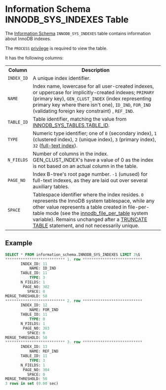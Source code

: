 # Information Schema INNODB_SYS_INDEXES Table

The [Information Schema](/kb/en/information_schema/) `INNODB_SYS_INDEXES` table contains information about InnoDB indexes.

The `PROCESS` [privilege](/sql-statements-structure/sql-statements/account-management-sql-commands/grant/) is required to view the table.

It has the following columns:

<table><tbody><tr><th>Column</th><th>Description</th></tr>
<tr><td><code>INDEX_ID</code></td><td>A unique index identifier.</td></tr>
<tr><td><code>NAME</code></td><td>Index name, lowercase for all user-created indexes, or uppercase for implicitly-created indexes; <code>PRIMARY</code> (primary key), <code>GEN_CLUST_INDEX</code> (index representing primary key where there isn't one), <code>ID_IND</code>, <code>FOR_IND</code> (validating foreign key constraint) , <code>REF_IND</code>.</td></tr>
<tr><td><code>TABLE_ID</code></td><td>Table identifier, matching the value from <a href="/kb/en/information-schema-innodb_sys_tables-table/">INNODB_SYS_TABLES.TABLE_ID</a>.</td></tr>
<tr><td><code>TYPE</code></td><td>Numeric type identifier; one of <code>0</code> (secondary index), <code>1</code> (clustered index), <code>2</code> (unique index), <code>3</code> (primary index), <code>32</code> (<a href="/kb/en/full-text-indexes/">full-text index</a>).</td></tr>
<tr><td><code>N_FIELDS</code></td><td>Number of columns in the index. GEN_CLUST_INDEX's have a value of 0 as the index is not based on an actual column in the table.</td></tr>
<tr><td><code>PAGE_NO</code></td><td>Index B-tree's root page number. <code>-1</code> (unused) for full-text indexes, as they are laid out over several auxiliary tables.</td></tr>
<tr><td><code>SPACE</code></td><td>Tablespace identifier where the index resides. <code>0</code> represents the InnoDB system tablespace, while any other value represents a table created in file-per-table mode (see the <a href="/kb/en/innodb-system-variables/#innodb_file_per_table">innodb_file_per_table</a> system variable). Remains unchanged after a <a href="/kb/en/truncate-table/">TRUNCATE TABLE</a> statement, and not necessarily unique.</td></tr>
</tbody></table>

## Example

```sql
SELECT * FROM information_schema.INNODB_SYS_INDEXES LIMIT 3\G
*************************** 1. row ***************************
       INDEX_ID: 11
           NAME: ID_IND
       TABLE_ID: 11
           TYPE: 3
       N_FIELDS: 1
        PAGE_NO: 302
          SPACE: 0
MERGE_THRESHOLD: 50
*************************** 2. row ***************************
       INDEX_ID: 12
           NAME: FOR_IND
       TABLE_ID: 11
           TYPE: 0
       N_FIELDS: 1
        PAGE_NO: 303
          SPACE: 0
MERGE_THRESHOLD: 50
*************************** 3. row ***************************
       INDEX_ID: 13
           NAME: REF_IND
       TABLE_ID: 11
           TYPE: 3
       N_FIELDS: 1
        PAGE_NO: 304
          SPACE: 0
MERGE_THRESHOLD: 50
3 rows in set (0.00 sec)
```
